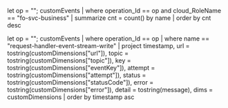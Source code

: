 let op = "<paste one opId from your table>";
customEvents
| where operation_Id == op and cloud_RoleName == "fo-svc-business"
| summarize cnt = count() by name
| order by cnt desc


let op = "<same opId>";
customEvents
| where operation_Id == op
| where name == "request-handler-event-stream-write"
| project timestamp,
          url = tostring(customDimensions["url"]),
          topic = tostring(customDimensions["topic"]),
          key = tostring(customDimensions["eventKey"]),
          attempt = tostring(customDimensions["attempt"]),
          status = tostring(customDimensions["statusCode"]),
          error = tostring(customDimensions["error"]),
          detail = tostring(message),
          dims = customDimensions
| order by timestamp asc